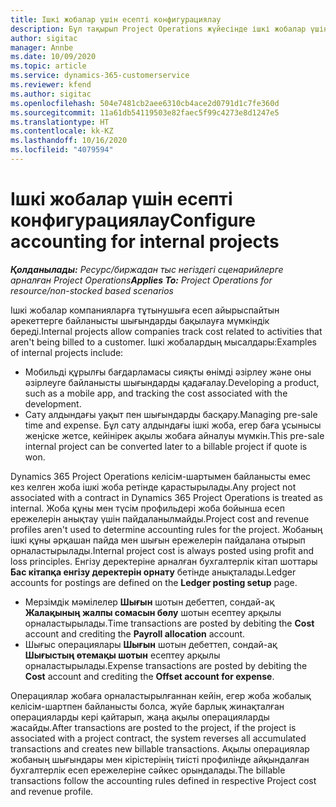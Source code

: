 ```yaml
---
title: Ішкі жобалар үшін есепті конфигурациялау
description: Бұл тақырып Project Operations жүйесінде ішкі жобалар үшін бухгалтерлік есеп тәжірибелерін құру жолдары туралы ақпарат береді.
author: sigitac
manager: Annbe
ms.date: 10/09/2020
ms.topic: article
ms.service: dynamics-365-customerservice
ms.reviewer: kfend
ms.author: sigitac
ms.openlocfilehash: 504e7481cb2aee6310cb4ace2d0791d1c7fe360d
ms.sourcegitcommit: 11a61db54119503e82faec5f99c4273e8d1247e5
ms.translationtype: HT
ms.contentlocale: kk-KZ
ms.lasthandoff: 10/16/2020
ms.locfileid: "4079594"
---
```

# <a name="configure-accounting-for-internal-projects"></a><span data-ttu-id="1ce22-103">Ішкі жобалар үшін есепті конфигурациялау</span><span class="sxs-lookup"><span data-stu-id="1ce22-103">Configure accounting for internal projects</span></span>

<span data-ttu-id="1ce22-104">_**Қолданылады:** Ресурс/биржадан тыс негіздегі сценарийлерге арналған Project Operations_</span><span class="sxs-lookup"><span data-stu-id="1ce22-104">_**Applies To:** Project Operations for resource/non-stocked based scenarios_</span></span>

<span data-ttu-id="1ce22-105">Ішкі жобалар компанияларға тұтынушыға есеп айырыспайтын әрекеттерге байланысты шығындарды бақылауға мүмкіндік береді.</span><span class="sxs-lookup"><span data-stu-id="1ce22-105">Internal projects allow companies track cost related to activities that aren't being billed to a customer.</span></span> <span data-ttu-id="1ce22-106">Ішкі жобалардың мысалдары:</span><span class="sxs-lookup"><span data-stu-id="1ce22-106">Examples of internal projects include:</span></span>

- <span data-ttu-id="1ce22-107">Мобильді құрылғы бағдарламасы сияқты өнімді әзірлеу және оны әзірлеуге байланысты шығындарды қадағалау.</span><span class="sxs-lookup"><span data-stu-id="1ce22-107">Developing a product, such as a mobile app, and tracking the cost associated with the development.</span></span>
- <span data-ttu-id="1ce22-108">Сату алдындағы уақыт пен шығындарды басқару.</span><span class="sxs-lookup"><span data-stu-id="1ce22-108">Managing pre-sale time and expense.</span></span> <span data-ttu-id="1ce22-109">Бұл сату алдындағы ішкі жоба, егер баға ұсынысы жеңіске жетсе, кейінірек ақылы жобаға айналуы мүмкін.</span><span class="sxs-lookup"><span data-stu-id="1ce22-109">This pre-sale internal project can be converted later to a billable project if quote is won.</span></span>

<span data-ttu-id="1ce22-110">Dynamics 365 Project Operations келісім-шартымен байланысты емес кез келген жоба ішкі жоба ретінде қарастырылады.</span><span class="sxs-lookup"><span data-stu-id="1ce22-110">Any project not associated with a contract in Dynamics 365 Project Operations is treated as internal.</span></span> <span data-ttu-id="1ce22-111">Жоба құны мен түсім профильдері жоба бойынша есеп ережелерін анықтау үшін пайдаланылмайды.</span><span class="sxs-lookup"><span data-stu-id="1ce22-111">Project cost and revenue profiles aren't used to determine accounting rules for the project.</span></span> <span data-ttu-id="1ce22-112">Жобаның ішкі құны әрқашан пайда мен шығын ережелерін пайдалана отырып орналастырылады.</span><span class="sxs-lookup"><span data-stu-id="1ce22-112">Internal project cost is always posted using profit and loss principles.</span></span> <span data-ttu-id="1ce22-113">Енгізу деректеріне арналған бухгалтерлік кітап шоттары **Бас кітапқа енгізу деректерін орнату** бетінде анықталады.</span><span class="sxs-lookup"><span data-stu-id="1ce22-113">Ledger accounts for postings are defined on the **Ledger posting setup** page.</span></span>

- <span data-ttu-id="1ce22-114">Мерзімдік мәмілелер **Шығын** шотын дебеттеп, сондай-ақ **Жалақының жалпы сомасын бөлу** шотын есептеу арқылы орналастырылады.</span><span class="sxs-lookup"><span data-stu-id="1ce22-114">Time transactions are posted by debiting the **Cost** account and crediting the **Payroll allocation** account.</span></span>
- <span data-ttu-id="1ce22-115">Шығыс операциялары **Шығын** шотын дебеттеп, сондай-ақ **Шығыстың өтемақы шотын** есептеу арқылы орналастырылады.</span><span class="sxs-lookup"><span data-stu-id="1ce22-115">Expense transactions are posted by debiting the **Cost** account and crediting the **Offset account for expense**.</span></span>

<span data-ttu-id="1ce22-116">Операциялар жобаға орналастырылғаннан кейін, егер жоба жобалық келісім-шартпен байланысты болса, жүйе барлық жинақталған операцияларды кері қайтарып, жаңа ақылы операцияларды жасайды.</span><span class="sxs-lookup"><span data-stu-id="1ce22-116">After transactions are posted to the project, if the project is associated with a project contract, the system reverses all accumulated transactions and creates new billable transactions.</span></span> <span data-ttu-id="1ce22-117">Ақылы операциялар жобаның шығындары мен кірістерінің тиісті профилінде айқындалған бухгалтерлік есеп ережелеріне сәйкес орындалады.</span><span class="sxs-lookup"><span data-stu-id="1ce22-117">The billable transactions follow the accounting rules defined in respective Project cost and revenue profile.</span></span>


